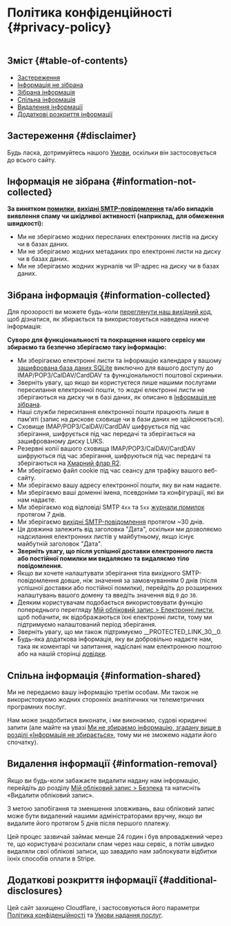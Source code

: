 # Політика конфіденційності {#privacy-policy}

<img loading="lazy" src="/img/articles/privacy.webp" alt="" class="rounded-lg" />

## Зміст {#table-of-contents}

* [Застереження](#disclaimer)
* [Інформація не зібрана](#information-not-collected)
* [Зібрана інформація](#information-collected)
* [Спільна інформація](#information-shared)
* [Видалення інформації](#information-removal)
* [Додаткові розкриття інформації](#additional-disclosures)

## Застереження {#disclaimer}

Будь ласка, дотримуйтесь нашого [Умови](/terms), оскільки він застосовується до всього сайту.

## Інформація не зібрана {#information-not-collected}

**За винятком [помилки](/faq#do-you-store-error-logs), [вихідні SMTP-повідомлення](/faq#do-you-support-sending-email-with-smtp) та/або випадків виявлення спаму чи шкідливої активності (наприклад, для обмеження швидкості):**

* Ми не зберігаємо жодних пересланих електронних листів на диску чи в базах даних.
* Ми не зберігаємо жодних метаданих про електронні листи на диску чи в базах даних.
* Ми не зберігаємо жодних журналів чи IP-адрес на диску чи в базах даних.

## Зібрана інформація {#information-collected}

Для прозорості ви можете будь-коли <a href="https://github.com/forwardemail" target="_blank" rel="noopener noreferrer">переглянути наш вихідний код</a>, щоб дізнатися, як збирається та використовується наведена нижче інформація:

**Суворо для функціональності та покращення нашого сервісу ми збираємо та безпечно зберігаємо таку інформацію:**

* Ми зберігаємо електронні листи та інформацію календаря у вашому [зашифрована база даних SQLite](/blog/docs/best-quantum-safe-encrypted-email-service) виключно для вашого доступу до IMAP/POP3/CalDAV/CardDAV та функціональності поштової скриньки.
* Зверніть увагу, що якщо ви користуєтеся лише нашими послугами пересилання електронної пошти, то жодні електронні листи не зберігаються на диску чи в базі даних, як описано в [Інформація не зібрана](#information-not-collected).
* Наші служби пересилання електронної пошти працюють лише в пам'яті (запис на дискове сховище чи в бази даних не здійснюється).
* Сховище IMAP/POP3/CalDAV/CardDAV шифрується під час зберігання, шифрується під час передачі та зберігається на зашифрованому диску LUKS.
* Резервні копії вашого сховища IMAP/POP3/CalDAV/CardDAV шифруються під час зберігання, шифруються під час передачі та зберігаються на [Хмарний флар R2](https://www.cloudflare.com/developer-platform/r2/).
* Ми зберігаємо файл cookie під час сеансу для трафіку вашого веб-сайту.
* Ми зберігаємо вашу адресу електронної пошти, яку ви нам надаєте.
* Ми зберігаємо ваші доменні імена, псевдоніми та конфігурації, які ви нам надаєте.
* Ми зберігаємо код відповіді SMTP `4xx` та `5xx` [журнали помилок](/faq#do-you-store-error-logs) протягом 7 днів.
* Ми зберігаємо [вихідні SMTP-повідомлення](/faq#do-you-support-sending-email-with-smtp) протягом ~30 днів.
* Ця довжина залежить від заголовка "Дата", оскільки ми дозволяємо надсилання електронних листів у майбутньому, якщо існує майбутній заголовок "Дата".
* **Зверніть увагу, що після успішної доставки електронного листа або постійної помилки ми видаляємо та видаляємо тіло повідомлення.**
* Якщо ви хочете налаштувати зберігання тіла вихідного SMTP-повідомлення довше, ніж значення за замовчуванням 0 днів (після успішної доставки або постійної помилки), перейдіть до розширених налаштувань вашого домену та введіть значення від `0` до `30`.
* Деяким користувачам подобається використовувати функцію попереднього перегляду [Мій обліковий запис > Електронні листи](/my-account/emails), щоб побачити, як відображаються їхні електронні листи, тому ми підтримуємо налаштований період зберігання.
* Зверніть увагу, що ми також підтримуємо __PROTECTED_LINK_30__0.
* Будь-яка додаткова інформація, яку ви добровільно надаєте нам, така як коментарі чи запитання, надіслані нам електронною поштою або на нашій сторінці <a href="/help">довідки</a>.

## Спільна інформація {#information-shared}

Ми не передаємо вашу інформацію третім особам. Ми також не використовуємо жодних сторонніх аналітичних чи телеметричних програмних послуг.

Нам може знадобитися виконати, і ми виконаємо, судові юридичні запити (але майте на увазі [Ми не збираємо інформацію, згадану вище в розділі «Інформація не збирається»](#information-not-collected), тому ми не зможемо надати його спочатку).

## Видалення інформації {#information-removal}

Якщо ви будь-коли забажаєте видалити надану нам інформацію, перейдіть до розділу <a href="/my-account/security">Мій обліковий запис > Безпека</a> та натисніть «Видалити обліковий запис».

З метою запобігання та зменшення зловживань, ваш обліковий запис може бути видалений нашими адміністраторами вручну, якщо ви видалите його протягом 5 днів після першого платежу.

Цей процес зазвичай займає менше 24 годин і був впроваджений через те, що користувачі розсилали спам через наш сервіс, а потім швидко видаляли свої облікові записи, що завадило нам заблокувати відбитки їхніх способів оплати в Stripe.

## Додаткові розкриття інформації {#additional-disclosures}

Цей сайт захищено Cloudflare, і застосовуються його параметри [Політика конфіденційності](https://www.cloudflare.com/privacypolicy/) та [Умови надання послуг](https://www.cloudflare.com/website-terms/).